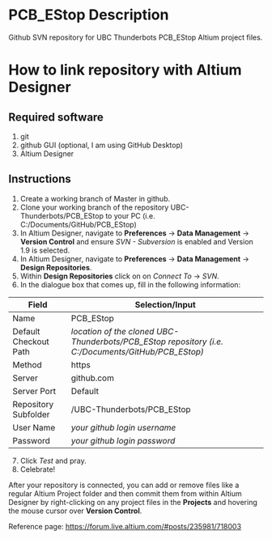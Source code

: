 # PCB_EStop Description
Github SVN repository for UBC Thunderbots PCB_EStop Altium project files. 

# How to link repository with Altium Designer
## Required software
1. git
2. github GUI (optional, I am using GitHub Desktop)
2. Altium Designer

## Instructions
1. Create a working branch of Master in github.
1. Clone your working branch of the repository UBC-Thunderbots/PCB_EStop to your PC (i.e. C:/Documents/GitHub/PCB_EStop)
2. In Altium Designer, navigate to **Preferences** -> **Data Management** -> **Version Control** and ensure *SVN - Subversion* is enabled and Version 1.9 is selected.
4. In Altium Designer, navigate to **Preferences** -> **Data Management** -> **Design Repositories**.
5. Within **Design Repositories** click on on *Connect To* -> *SVN*.
6. In the dialogue box that comes up, fill in the following information:

Field | Selection/Input
--- | ---
Name | PCB_EStop
Default Checkout Path | *location of the cloned UBC-Thunderbots/PCB_EStop repository (i.e. C:/Documents/GitHub/PCB_EStop)*
Method | https
Server | github.com
Server Port | Default
Repository Subfolder | /UBC-Thunderbots/PCB_EStop
User Name | *your github login username*
Password | *your github login password*

7. Click *Test* and pray.
8. Celebrate!

After your repository is connected, you can add or remove files like a regular Altium Project folder and then commit them from within Altium Designer by right-clicking on any project files in the **Projects** and hovering the mouse cursor over **Version Control**.

Reference page: https://forum.live.altium.com/#posts/235981/718003
